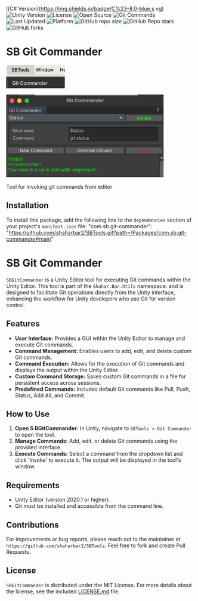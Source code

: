 ![C# Version](https://img.shields.io/badge/C%23-8.0-blue.s vg)
![Unity Version](https://img.shields.io/badge/Unity-2020.1+-blue.svg)
![License](https://img.shields.io/badge/license-MIT-green.svg)
![Open Source](https://img.shields.io/badge/Open%20Source-%E2%9C%93-brightgreen.svg)
![Git Commands](https://img.shields.io/badge/Git%20Commands-5-orange.svg)
![Last Updated](https://img.shields.io/badge/last%20updated-2023--12--01-lightgrey.svg)
![Platform](https://img.shields.io/badge/platform-Unity%20Editor-lightgrey.svg)
![GitHub repo size](https://img.shields.io/github/repo-size/shaharbar2/SBTools)
![GitHub Repo stars](https://img.shields.io/github/stars/shaharbar2/SBTools?style=social)
![GitHub forks](https://img.shields.io/github/forks/shaharbar2/SBTools?style=social)

# SB Git Commander

![img.png](Packages%2Fcom.sb.git-commander%2Fimg.png)

![img_1.png](Packages%2Fcom.sb.git-commander%2Fimg_1.png)

Tool for invoking git commands from editor

## Installation

To install this package, add the following line to the `dependencies` section of your project's `manifest.json` file:
"com.sb.git-commander": "https://github.com/shaharbar2/SBTools.git?path=/Packages/com.sb.git-commander#main"

# SB Git Commander

`SBGitCommander` is a Unity Editor tool for executing Git commands within the Unity Editor.
This tool is part of the `Shahar.Bar.Utils` namespace. and is designed to facilitate Git operations directly from the 
Unity interface, enhancing the workflow for Unity developers who use Git for version control.

## Features

- **User Interface:** Provides a GUI within the Unity Editor to manage and execute Git commands.
- **Command Management:** Enables users to add, edit, and delete custom Git commands.
- **Command Execution:** Allows for the execution of Git commands and displays the output within the Unity Editor.
- **Custom Command Storage:** Saves custom Git commands in a file for persistent access across sessions.
- **Predefined Commands:** Includes default Git commands like Pull, Push, Status, Add All, and Commit.

## How to Use

1. **Open S BGitCommander:** In Unity, navigate to `SBTools > Git Commander` to open the tool.
2. **Manage Commands:** Add, edit, or delete Git commands using the provided interface.
3. **Execute Commands:** Select a command from the dropdown list and click 'Invoke' to execute it. The output will be displayed in the tool's window.

## Requirements

- Unity Editor (version 2020.1 or higher).
- Git must be installed and accessible from the command line.

## Contributions

For improvements or bug reports, please reach out to the maintainer at `https://github.com/shaharbar2/SBTools`.
Feel free to fork and create Pull Requests.

## License

`SBGitCommander` is distributed under the MIT License.
For more details about the license, see the included 
[LICENSE.md](Packages%2Fcom.sb.git-commander%2FLICENSE.md) file.